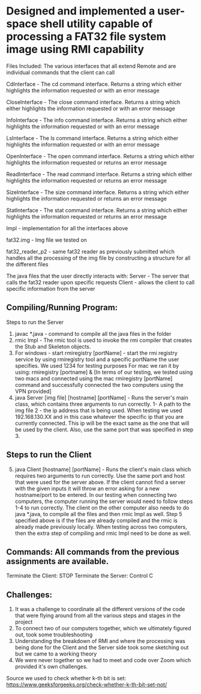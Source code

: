 # Designed and implemented a user-space shell utility capable of processing a FAT32 file system image using RMI capability

Files Included:
The various interfaces that all extend Remote and are individual commands that the client can call

CdInterface - The cd command interface. Returns a string which either highlights the information requested or with an error message

CloseInterface - The close command interface. Returns a string which either highlights the information requested or with an error message

InfoInterface - The info command interface. Returns a string which either highlights the information requested or with an error message

LsInterface - The ls command interface. Returns a string which either highlights the information requested or with an error message

OpenInterface - The open command interface. Returns a string which either highlights the information requested or returns an error message

ReadInterface - The read command interface. Returns a string which either highlights the information requested or returns an error message

SizeInterface - The size command interface. Returns a string which either highlights the information requested or returns an error message

StatInterface - The stat command interface. Returns a string which either highlights the information requested or returns an error message


Impl - implementation for all the interfaces above

fat32.img - Img file we tested on

fat32_reader_p2 - same fat32 reader as previously submitted which handles all the processing of the img file by constructing a structure for all the different files

The java files that the user directly interacts with:
Server - The server that calls the fat32 reader upon specific requests
Client - allows the client to call specific information from the server

## Compiling/Running Program:
Steps to run the Server
1. javac *.java - command to compile all the java files in the folder
2. rmic Impl - The rmic tool is used to invoke the rmi compiler that creates the Stub and Skeleton objects.
3. For windows - start rmiregistry [portName] - start the rmi registry service by using rmiregistry tool and a specific portName the user
specifies. We used 1234 for testing purposes
    For mac we ran it by using: rmiregistry [portname] & 
	[In terms of our testing, we tested using two macs and connected using the mac rmiregistry [portName] command and successfully connected the two computers using the VPN provided]
4. java Server [img file] [hostname] [portName] - Runs the server's main class, which contains three arguments to run correctly. 1- A path to the img file 2 - the ip address that is being used. When testing we used 192.168.130.XX and in this case whatever the specific ip that you are currently connected. This ip will be the exact same as the one that will be used by the client. Also, use the same port that was specified in step 3.

## Steps to run the Client
5. java Client [hostname] [portName] - Runs the client's main class which requires two arguments to run correctly. Use the same port and host that were used for the server above.
If the client cannot find a server with the given inputs it will throw an error asking for a new hostname/port to be entered. 
	In our testing when connecting two computers, the computer running the server would need to follow steps 1-4 to run correctly. The client on the other computer also needs to do java *.java, to compile all the files and then rmic Impl as well. Step 5 specified above is if the files are already compiled and the rmic is already made previously locally. When testing across two computers, then the extra step of compiling and rmic Impl need to be done as well. 


## Commands: All commands from the previous assignments are available. 

Terminate the Client: STOP
Terminate the Server: Control C

## Challenges:
1. It was a challenge to coordinate all the different versions of the code that were flying around from
all the various steps and stages in the project
2. To connect two of our computers together, which we ultimately figured out, took some troubleshooting
3. Understanding the breakdown of RMI and where the processing was being done for the Client and the Server
side took some sketching out but we came to a working theory
4. We were never together so we had to meet and code over Zoom which provided it's own challenges.

Source we used to check whether k-th bit is set:
https://www.geeksforgeeks.org/check-whether-k-th-bit-set-not/
